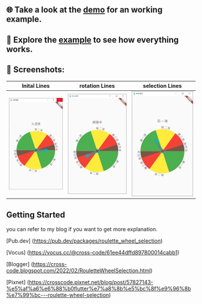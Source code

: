 ## 🌐️ Take a look at the [demo] for an working example.

## 🔬️ Explore the [example] to see how everything works.

## 📸️ Screenshots:

|     Inital Lines      |     rotation Lines      |     selection Lines      |
| :----------------------: | :-------------------: | :---------------------: |
| ![Screenshot][initial] | ![Screenshot][rotation] | ![Screenshot][selection] |


## Getting Started

you can refer to my blog if you want to get more explanation.
 
[Pub.dev] (https://pub.dev/packages/roulette_wheel_selection)

[Vocus] (https://vocus.cc/@cross-code/61ee44dffd897800014cabb1)

[Blogger] (https://cross-code.blogspot.com/2022/02/RouletteWheelSelection.html)

[Pixnet] (https://crosscode.pixnet.net/blog/post/57827143-%e5%af%a6%e6%88%b0flutter%e7%a8%8b%e5%bc%8f%e9%96%8b%e7%99%bc---roulette-wheel-selection)

[demo]: https://github.com/crosscode-software/roulette_wheel_selection
[example]: https://github.com/crosscode-software/roulette_wheel_selection/tree/main/example

[initial]: .github/assets/initial_status.png
[rotation]: .github/assets/rotation_status.png
[selection]: .github/assets/selection_status.png
